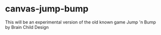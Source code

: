canvas-jump-bump
================

This will be an experimental version of the old known game Jump 'n Bump by Brain Child Design
